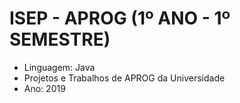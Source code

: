 # ISEP - APROG (1º ANO - 1º SEMESTRE)
* Linguagem: Java
* Projetos e Trabalhos de APROG da Universidade
* Ano: 2019

